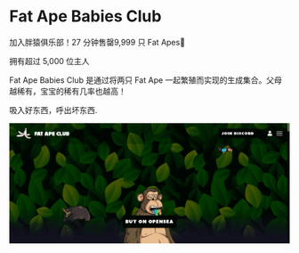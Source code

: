 # Fat Ape Babies Club

加入胖猿俱乐部！27 分钟售罄9,999 只 Fat Apes💯

拥有超过 5,000 位主人 

Fat Ape Babies Club 是通过将两只 Fat Ape 一起繁殖而实现的生成集合。父母越稀有，宝宝的稀有几率也越高！

吸入好东西，呼出坏东西.

![nft](651342321_new.png)
